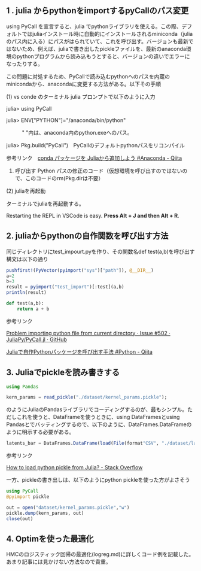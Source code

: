 ## 1 . julia からpythonをimportするpyCallのパス変更

  using PyCall を宣言すると、julia でpythonライブラリを使える。この際、デフォルトではjuliaインストール時に自動的にインストールされるminiconda（juliaのパス内に入る）にパスがはられていて、これを呼び出す。バージョンも最新ではないため、例えば、juliaで書き出したpickleファイルを、最新のanaconda環境のpythonプログラムから読み込もうとすると、バージョンの違いでエラーになったりする。

この問題に対処するため、PyCallで読み込むpythonへのパスを内蔵のminicondaから、anacondaに変更する方法がある。以下その手順  

(1) vs conde のターミナル julia プロンプトで以下のように入力

julia> using PyCall

julia> ENV["PYTHON"]="/anaconda/bin/python" 

　　　" "内は、anaconda内のpython.exeへのパス。

 julia> Pkg.build("PyCall")　PyCallのデフォルトpythonパスをリコンパイル

参考リンク　[conda パッケージを Juliaから追加しよう #Anaconda - Qiita](https://qiita.com/tenfu2tea/items/d2ac1427eaed7a548287)

1. 呼び出す Python パスの修正のコード（仮想環境を呼び出すのではないので、このコードのrm(Pkg.dirは不要）

(2) juliaを再起動

ターミナルでjuliaを再起動する。

Restarting the REPL in VSCode is easy. **Press Alt + J and then Alt + R**.

## 2. juliaからpythonの自作関数を呼び出す方法

同じディレクトリにtest_impourt.pyを作り、その関数名def test(a,b)を呼び出す構文は以下の通り

```julia
pushfirst!(PyVector(pyimport("sys")["path"]), @__DIR__)
a=2
b=3
result = pyimport("test_import")[:test](a,b)
println(result)
```

```python
def test(a,b):
    return a + b
```

参考リンク

[Problem importing python file from current directory · Issue #502 · JuliaPy/PyCall.jl · GitHub](https://github.com/JuliaPy/PyCall.jl/issues/502#issuecomment-433285447)

[Juliaで自作Pythonパッケージを呼び出す手法 #Python - Qiita](https://qiita.com/takahashi-ry/items/3ff9af58fc3c9175574a)

## 3. Juliaでpickleを読み書きする

```julia
using Pandas

kern_params = read_pickle("./dataset/kernel_params.pickle");
```

のようにJuliaのPandasライブラリでコーディングするのが、最もシンプル。ただしこれを使うと、DataFrameを使うときに、using DataFramesとusing Pandasとでバッティングするので、以下のように、DataFrames.DataFrameのように明示する必要がある。

```julia
latents_bar = DataFrames.DataFrame(load(File(format"CSV", "./dataset/latents_gplvm.csv"); delim=',', header_exists=true))
```

参考リンク  

[How to load python pickle from Julia? - Stack Overflow](https://stackoverflow.com/questions/65720584/how-to-load-python-pickle-from-julia)

一方、pickleの書き出しは、以下のようにpython pickleを使った方がよさそう

```julia
using PyCall
@pyimport pickle

out = open("dataset/kernel_params.pickle","w")
pickle.dump(kern_params, out)
close(out)
```

## 4. Optimを使った最適化

HMCのロジスティック回帰の最適化(logreg.md)に詳しくコード例を記載した。あまり記事には見かけない方法なので貴重。
